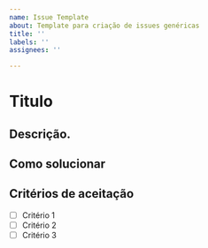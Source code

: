 ```yaml
---
name: Issue Template
about: Template para criação de issues genéricas
title: ''
labels: ''
assignees: ''

---
```


# Titulo

## Descrição.


<!--  ### Issue relacionada com [US <Numero>](link) <Se tiver> -->

## Como solucionar <Nao necessario>
  
## Critérios de aceitação

- [ ] Critério 1
- [ ] Critério 2
- [ ] Critério 3
